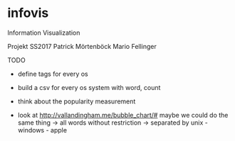 # infovis
Information Visualization

Projekt SS2017
Patrick Mörtenböck
Mario   Fellinger

TODO
 + define tags for every os
 + build a csv for every os system with
	word, count
 + think about the popularity measurement


 + look at http://vallandingham.me/bubble_chart/#
	maybe we could do the same thing
		-> all words without restriction
		-> separated by unix - windows - apple
